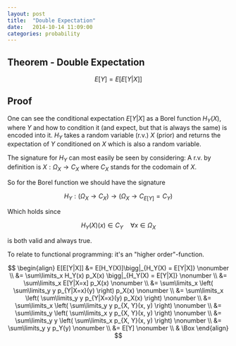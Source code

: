 ```yaml
---
layout: post
title:  "Double Expectation"
date:   2014-10-14 11:09:00
categories: probability
---
```


Theorem - Double Expectation
-------
$$
    E[Y] = E[E[Y|X]]
$$

Proof
-----

One can see the conditional expectation $E[Y|X]$ as a Borel function $H_Y(X)$,
where $Y$ and how to condition it (and expect, but that is always the same) is encoded into it.
$H_Y$ takes a random variable (r.v.) $X$ (prior) and returns the expectation of $Y$
conditioned on $X$ which is also a random variable.

The signature for $H_Y$ can most easily be seen by considering:
A r.v. by definition is $X : \Omega_X \rightarrow C_X$
where $C_X$ stands for the codomain of $X$.

So for the Borel function we should have the signature

$$
    \begin{equation}
        H_Y: (\Omega_X \rightarrow C_X) \rightarrow (\Omega_X \rightarrow C_{E[Y]} = C_Y)
    \end{equation}
$$

Which holds since

$$
    \begin{equation}
        H_Y(X)(x) \in C_Y\quad \forall x\in\Omega_X
    \end{equation}
$$

is both valid and always true.

To relate to functional programming: it's an "higher order"-function.

$$
    \begin{align}
        E[E[Y|X]]
            &= E[H_Y(X)]\bigg|_{H_Y(X) = E[Y|X]} \nonumber \\
            &= \sum\limits_x H_Y(x) p_X(x) \bigg|_{H_Y(X) = E[Y|X]} \nonumber \\
            &= \sum\limits_x E[Y|X=x] p_X(x) \nonumber \\
            &= \sum\limits_x \left(
                \sum\limits_y y p_{Y|X=x}(y)
            \right) p_X(x) \nonumber \\
            &= \sum\limits_x \left(
                \sum\limits_y y p_{Y|X=x}(y) p_X(x)
            \right) \nonumber \\
            &= \sum\limits_x \left(
                \sum\limits_y y p_{X, Y}(x, y)
            \right) \nonumber \\
            &= \sum\limits_y \left(
                \sum\limits_x y p_{X, Y}(x, y)
            \right) \nonumber \\
            &= \sum\limits_y y \left(
                \sum\limits_x p_{X, Y}(x, y)
            \right) \nonumber \\
            &= \sum\limits_y y
                p_Y(y)
            \nonumber \\
            &= E[Y] \nonumber \\
            & \Box
    \end{align}
$$

